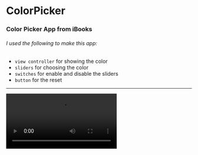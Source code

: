# ColorPicker

### Color Picker App from iBooks

###### I used the following to make this app:
+ `view controller` for showing the color
+ `sliders` for choosing the color
+ `switches` for enable and disable the sliders
+ `button` for the reset
---
![](Gif/ColorPicker.mp4)

